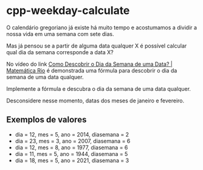 # cpp-weekday-calculate

O calendário gregoriano já existe há muito tempo e acostumamos a dividir a nossa vida em uma semana com sete dias.

Mas já pensou se a partir de alguma data qualquer X é possível calcular qual dia da semana corresponde a data X?

No vídeo do link [Como Descobrir o Dia da Semana de uma Data? | Matemática Rio](https://www.youtube.com/watch?v=u7NAy_kDZ3A) é demonstrada uma fórmula para descobrir o dia da semana de uma data qualquer.

Implemente a fórmula e descubra o dia da semana de uma data qualquer.

Desconsidere nesse momento, datas dos meses de janeiro e fevereiro.

## Exemplos de valores

* dia = 12, mes = 5, ano = 2014, diasemana = 2
* dia = 23, mes = 3, ano = 2007, diasemana = 6
* dia = 12, mes = 8, ano = 1977, diasemana = 6
* dia = 11, mes = 5, ano = 1944, diasemana = 5
* dia = 18, mes = 5, ano = 2021, diasemana = 3

